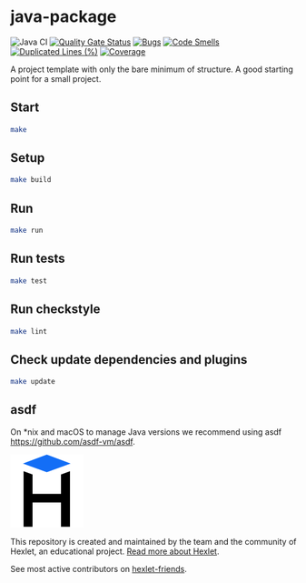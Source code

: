 # java-package

![Java CI](https://github.com/hexlet-boilerplates/java-package/workflows/Java%20CI/badge.svg)
[![Quality Gate Status](https://sonarcloud.io/api/project_badges/measure?project=hexlet-boilerplates_java-package&metric=alert_status)](https://sonarcloud.io/summary/new_code?id=hexlet-boilerplates_java-package)
[![Bugs](https://sonarcloud.io/api/project_badges/measure?project=hexlet-boilerplates_java-package&metric=bugs)](https://sonarcloud.io/summary/new_code?id=hexlet-boilerplates_java-package)
[![Code Smells](https://sonarcloud.io/api/project_badges/measure?project=hexlet-boilerplates_java-package&metric=code_smells)](https://sonarcloud.io/summary/new_code?id=hexlet-boilerplates_java-package)
[![Duplicated Lines (%)](https://sonarcloud.io/api/project_badges/measure?project=hexlet-boilerplates_java-package&metric=duplicated_lines_density)](https://sonarcloud.io/summary/new_code?id=hexlet-boilerplates_java-package)
[![Coverage](https://sonarcloud.io/api/project_badges/measure?project=hexlet-boilerplates_java-package&metric=coverage)](https://sonarcloud.io/summary/new_code?id=hexlet-boilerplates_java-package)

A project template with only the bare minimum of structure. A good starting point for a small project.

## Start

```bash
make
```

## Setup

```bash
make build
```

## Run

```bash
make run
```

## Run tests

```bash
make test
```

## Run checkstyle

```bash
make lint
```

## Check update dependencies and plugins

```bash
make update
```

## asdf

On *nix and macOS to manage Java versions we recommend using asdf https://github.com/asdf-vm/asdf.

[![Hexlet Ltd. logo](https://raw.githubusercontent.com/Hexlet/assets/master/images/hexlet_logo128.png)](https://hexlet.io/?utm_source=github&utm_medium=link&utm_campaign=java-package)

This repository is created and maintained by the team and the community of Hexlet, an educational project. [Read more about Hexlet](https://hexlet.io/?utm_source=github&utm_medium=link&utm_campaign=java-package).

See most active contributors on [hexlet-friends](https://friends.hexlet.io/).
